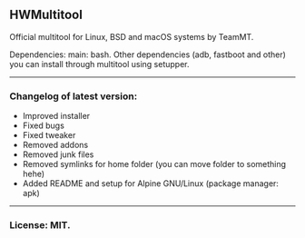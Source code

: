 ## HWMultitool
Official multitool for Linux, BSD and macOS systems by TeamMT.


Dependencies: main: bash. Other dependencies (adb, fastboot and other) you can install through multitool using setupper.


----

### Changelog of latest version:
* Improved installer
* Fixed bugs
* Fixed tweaker
* Removed addons
* Removed junk files
* Removed symlinks for home folder (you can move folder to something hehe)
* Added README and setup for Alpine GNU/Linux (package manager: apk)

----
### License: MIT.

